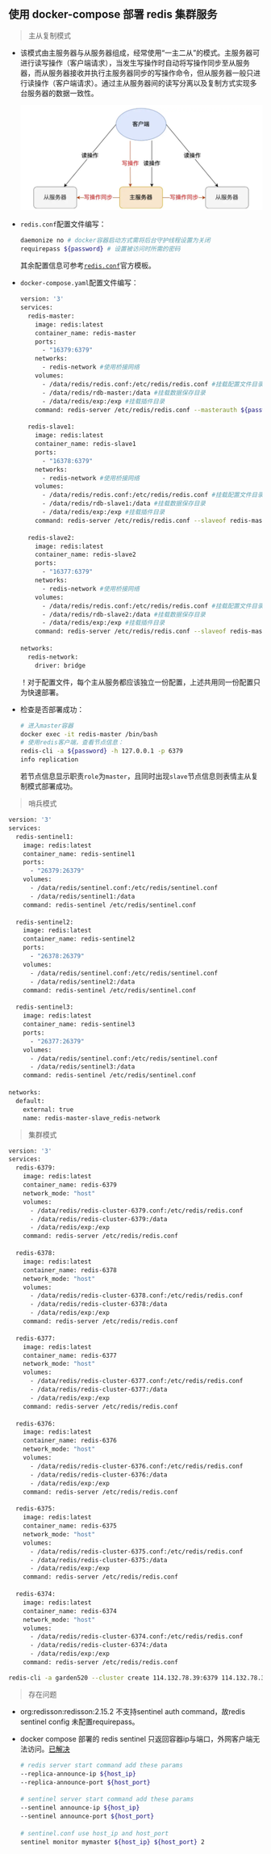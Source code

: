 ## 使用 docker-compose 部署 redis 集群服务

> 主从复制模式

* 该模式由主服务器与从服务器组成，经常使用“一主二从”的模式。主服务器可进行读写操作（客户端请求），当发生写操作时自动将写操作同步至从服务器，而从服务器接收并执行主服务器同步的写操作命令，但从服务器一般只进行读操作（客户端请求）。通过主从服务器间的读写分离以及复制方式实现多台服务器的数据一致性。

  ![](https://raw.githubusercontent.com/Garden12138/picbed-cloud/main/redis/Snipaste_2024-03-09_15-58-26.png)

* ```redis.conf```配置文件编写：
  
  ```bash
  daemonize no # docker容器启动方式需将后台守护线程设置为关闭
  requirepass ${password} # 设置被访问时所需的密码
  ```

  其余配置信息可参考[```redis.conf```](https://github.com/redis/redis/blob/unstable/redis.conf)官方模板。

* ```docker-compose.yaml```配置文件编写：
  
  ```bash
  version: '3'
  services:
    redis-master:
      image: redis:latest
      container_name: redis-master
      ports:
        - "16379:6379"
      networks:
        - redis-network #使用桥接网络
      volumes:
        - /data/redis/redis.conf:/etc/redis/redis.conf #挂载配置文件目录
        - /data/redis/rdb-master:/data #挂载数据保存目录
        - /data/redis/exp:/exp #挂载插件目录
      command: redis-server /etc/redis/redis.conf --masterauth ${password} --replica-announce-ip 114.132.78.39 --replica-announce-port 16379 #启动命令参数分别为指定配置文件、访问主服务器所需密码、暴露的可访问地址以及端口

    redis-slave1:
      image: redis:latest
      container_name: redis-slave1
      ports:
        - "16378:6379"
      networks:
        - redis-network #使用桥接网络
      volumes:
        - /data/redis/redis.conf:/etc/redis/redis.conf #挂载配置文件目录
        - /data/redis/rdb-slave1:/data #挂载数据保存目录
        - /data/redis/exp:/exp #挂载插件目录
      command: redis-server /etc/redis/redis.conf --slaveof redis-master 6379 --masterauth ${password} --replica-announce-ip 114.132.78.39 --replica-announce-port 16378 #启动命令参数分别为指定配置文件、绑定主服务器地址与端口（桥接模式可使用别名+映射端口，HOST模式则需宿主IP+宿主端口）、访问主服务器所需密码、暴露的可访问地址以及端口

    redis-slave2:
      image: redis:latest
      container_name: redis-slave2
      ports:
        - "16377:6379"
      networks:
        - redis-network #使用桥接网络
      volumes:
        - /data/redis/redis.conf:/etc/redis/redis.conf #挂载配置文件目录
        - /data/redis/rdb-slave2:/data #挂载数据保存目录
        - /data/redis/exp:/exp #挂载插件目录
      command: redis-server /etc/redis/redis.conf --slaveof redis-master 6379 --masterauth ${password} --replica-announce-ip 114.132.78.39 --replica-announce-port 16377 #启动命令参数分别为指定配置文件、绑定主服务器地址与端口（桥接模式可使用别名+映射端口，HOST模式则需宿主IP+宿主端口）、访问主服务器所需密码、暴露的可访问地址以及端口

  networks:
    redis-network:
      driver: bridge
  ```

  ！对于配置文件，每个主从服务都应该独立一份配置，上述共用同一份配置只为快速部署。

* 检查是否部署成功：

  ```bash
  # 进入master容器
  docker exec -it redis-master /bin/bash
  # 使用redis客户端，查看节点信息：
  redis-cli -a ${password} -h 127.0.0.1 -p 6379
  info replication
  ```

  若节点信息显示职责```role```为```master```，且同时出现```slave```节点信息则表情主从复制模式部署成功。

> 哨兵模式

```bash
version: '3'
services:
  redis-sentinel1:
    image: redis:latest
    container_name: redis-sentinel1
    ports:
      - "26379:26379"
    volumes:
      - /data/redis/sentinel.conf:/etc/redis/sentinel.conf
      - /data/redis/sentinel1:/data
    command: redis-sentinel /etc/redis/sentinel.conf

  redis-sentinel2:
    image: redis:latest
    container_name: redis-sentinel2
    ports:
      - "26378:26379"
    volumes:
      - /data/redis/sentinel.conf:/etc/redis/sentinel.conf
      - /data/redis/sentinel2:/data
    command: redis-sentinel /etc/redis/sentinel.conf

  redis-sentinel3:
    image: redis:latest
    container_name: redis-sentinel3
    ports:
      - "26377:26379"
    volumes:
      - /data/redis/sentinel.conf:/etc/redis/sentinel.conf
      - /data/redis/sentinel3:/data
    command: redis-sentinel /etc/redis/sentinel.conf

networks:
  default:
    external: true
    name: redis-master-slave_redis-network
```

> 集群模式

```bash
version: '3'
services:
  redis-6379:
    image: redis:latest
    container_name: redis-6379
    network_mode: "host"
    volumes:
      - /data/redis/redis-cluster-6379.conf:/etc/redis/redis.conf
      - /data/redis/redis-cluster-6379:/data
      - /data/redis/exp:/exp
    command: redis-server /etc/redis/redis.conf

  redis-6378:
    image: redis:latest
    container_name: redis-6378
    network_mode: "host"
    volumes:
      - /data/redis/redis-cluster-6378.conf:/etc/redis/redis.conf
      - /data/redis/redis-cluster-6378:/data
      - /data/redis/exp:/exp
    command: redis-server /etc/redis/redis.conf

  redis-6377:
    image: redis:latest
    container_name: redis-6377
    network_mode: "host"
    volumes:
      - /data/redis/redis-cluster-6377.conf:/etc/redis/redis.conf
      - /data/redis/redis-cluster-6377:/data
      - /data/redis/exp:/exp
    command: redis-server /etc/redis/redis.conf

  redis-6376:
    image: redis:latest
    container_name: redis-6376
    network_mode: "host"
    volumes:
      - /data/redis/redis-cluster-6376.conf:/etc/redis/redis.conf
      - /data/redis/redis-cluster-6376:/data
      - /data/redis/exp:/exp
    command: redis-server /etc/redis/redis.conf

  redis-6375:
    image: redis:latest
    container_name: redis-6375
    network_mode: "host"
    volumes:
      - /data/redis/redis-cluster-6375.conf:/etc/redis/redis.conf
      - /data/redis/redis-cluster-6375:/data
      - /data/redis/exp:/exp
    command: redis-server /etc/redis/redis.conf

  redis-6374:
    image: redis:latest
    container_name: redis-6374
    network_mode: "host"
    volumes:
      - /data/redis/redis-cluster-6374.conf:/etc/redis/redis.conf
      - /data/redis/redis-cluster-6374:/data
      - /data/redis/exp:/exp
    command: redis-server /etc/redis/redis.conf
```

```bash
redis-cli -a garden520 --cluster create 114.132.78.39:6379 114.132.78.39:6378 114.132.78.39:6377 114.132.78.39:6376 114.132.78.39:6375 114.132.78.39:6374 --cluster-replicas 1
```

> 存在问题

* org:redisson:redisson:2.15.2 不支持sentinel auth command，故redis sentinel config 未配置requirepass。
* docker compose 部署的 redis sentinel 只返回容器ip与端口，外网客户端无法访问。[已解决](https://blog.csdn.net/a1076067274/article/details/109263303)
  
  ```bash
  # redis server start command add these params
  --replica-announce-ip ${host_ip}
  --replica-announce-port ${host_port}

  # sentinel server start command add these params
  --sentinel announce-ip ${host_ip}
  --sentinel announce-port ${host_port}

  # sentinel.conf use host_ip and host_port
  sentinel monitor mymaster ${host_ip} ${host_port} 2
  ```
